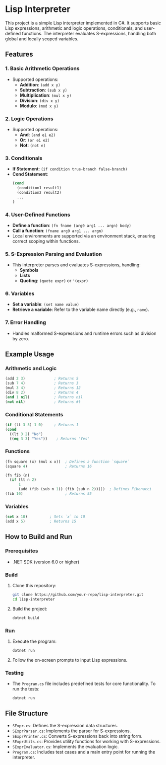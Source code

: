 
# Lisp Interpreter

This project is a simple Lisp interpreter implemented in C#. It supports basic Lisp expressions, arithmetic and logic operations, conditionals, and user-defined functions. The interpreter evaluates S-expressions, handling both global and locally scoped variables.

## Features

### 1. **Basic Arithmetic Operations**
   - Supported operations:
     - **Addition**: `(add x y)`
     - **Subtraction**: `(sub x y)`
     - **Multiplication**: `(mul x y)`
     - **Division**: `(div x y)`
     - **Modulo**: `(mod x y)`

### 2. **Logic Operations**
   - Supported operations:
     - **And**: `(and e1 e2)`
     - **Or**: `(or e1 e2)`
     - **Not**: `(not e)`

### 3. **Conditionals**
   - **If Statement**: `(if condition true-branch false-branch)`
   - **Cond Statement**: 
     ```lisp
     (cond
       (condition1 result1)
       (condition2 result2)
       ...
     )
     ```

### 4. **User-Defined Functions**
   - **Define a function**: `(fn fname (arg0 arg1 ... argn) body)`
   - **Call a function**: `(fname arg0 arg1 ... argn)`
   - Local environments are supported via an environment stack, ensuring correct scoping within functions.

### 5. **S-Expression Parsing and Evaluation**
   - This interpreter parses and evaluates S-expressions, handling:
     - **Symbols**
     - **Lists**
     - **Quoting**: `(quote expr)` or `'(expr)`

### 6. **Variables**
   - **Set a variable**: `(set name value)`
   - **Retrieve a variable**: Refer to the variable name directly (e.g., `name`).

### 7. **Error Handling**
   - Handles malformed S-expressions and runtime errors such as division by zero.

## Example Usage

### Arithmetic and Logic
```lisp
(add 2 3)             ; Returns 5
(sub 7 4)             ; Returns 3
(mul 3 4)             ; Returns 12
(div 8 2)             ; Returns 4
(and 1 nil)           ; Returns nil
(not nil)             ; Returns #t
```

### Conditional Statements
```lisp
(if (lt 3 5) 1 0)     ; Returns 1
(cond
  ((lt 3 2) "No")
  ((eq 3 3) "Yes"))    ; Returns "Yes"
```

### Functions
```lisp
(fn square (x) (mul x x))  ; Defines a function `square`
(square 4)                 ; Returns 16

(fn fib (n)
  (if (lt n 2) 
      1 
      (add (fib (sub n 1)) (fib (sub n 2)))))  ; Defines Fibonacci
(fib 10)                   ; Returns 55
```

### Variables
```lisp
(set x 10)          ; Sets `x` to 10
(add x 5)           ; Returns 15
```

## How to Build and Run

### Prerequisites
- .NET SDK (version 6.0 or higher)

### Build
1. Clone this repository:
   ```bash
   git clone https://github.com/your-repo/lisp-interpreter.git
   cd lisp-interpreter
   ```
2. Build the project:
   ```bash
   dotnet build
   ```

### Run
1. Execute the program:
   ```bash
   dotnet run
   ```
2. Follow the on-screen prompts to input Lisp expressions.

### Testing
- The `Program.cs` file includes predefined tests for core functionality. To run the tests:
   ```bash
   dotnet run
   ```

## File Structure
- `SExpr.cs`: Defines the S-expression data structures.
- `SExprParser.cs`: Implements the parser for S-expressions.
- `SExprPrinter.cs`: Converts S-expressions back into string form.
- `SExprUtils.cs`: Provides utility functions for working with S-expressions.
- `SExprEvaluator.cs`: Implements the evaluation logic.
- `Program.cs`: Includes test cases and a main entry point for running the interpreter.


